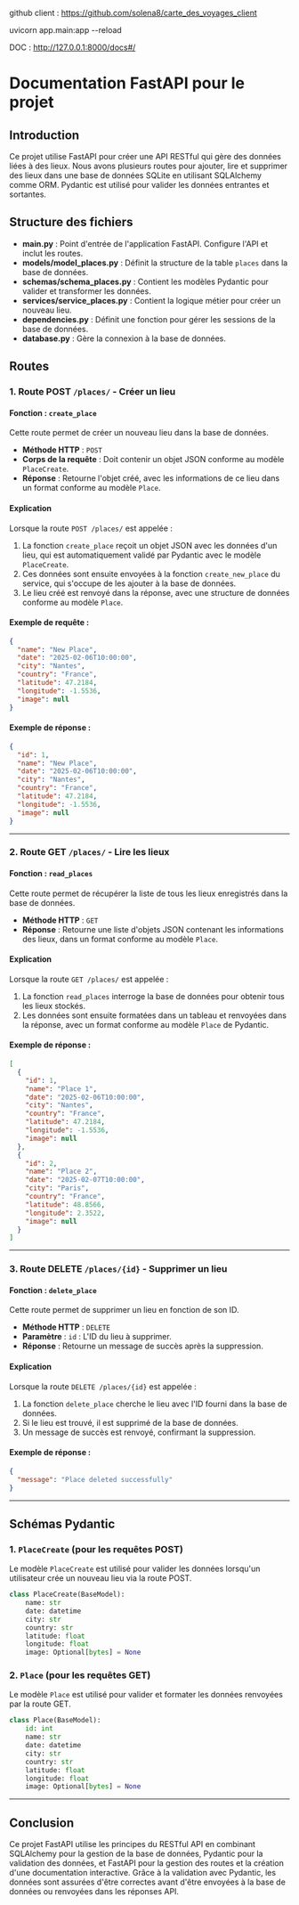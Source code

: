 github client : https://github.com/solena8/carte_des_voyages_client

uvicorn app.main:app --reload

DOC : http://127.0.0.1:8000/docs#/


# Documentation FastAPI pour le projet

## Introduction

Ce projet utilise FastAPI pour créer une API RESTful qui gère des données liées à des lieux. Nous avons plusieurs routes pour ajouter, lire et supprimer des lieux dans une base de données SQLite en utilisant SQLAlchemy comme ORM. Pydantic est utilisé pour valider les données entrantes et sortantes.

## Structure des fichiers

- **main.py** : Point d'entrée de l'application FastAPI. Configure l'API et inclut les routes.
- **models/model_places.py** : Définit la structure de la table `places` dans la base de données.
- **schemas/schema_places.py** : Contient les modèles Pydantic pour valider et transformer les données.
- **services/service_places.py** : Contient la logique métier pour créer un nouveau lieu.
- **dependencies.py** : Définit une fonction pour gérer les sessions de la base de données.
- **database.py** : Gère la connexion à la base de données.

## Routes

### 1. Route POST `/places/` - Créer un lieu

#### Fonction : `create_place`

Cette route permet de créer un nouveau lieu dans la base de données.

- **Méthode HTTP** : `POST`
- **Corps de la requête** : Doit contenir un objet JSON conforme au modèle `PlaceCreate`.
- **Réponse** : Retourne l'objet créé, avec les informations de ce lieu dans un format conforme au modèle `Place`.

#### Explication

Lorsque la route `POST /places/` est appelée :
1. La fonction `create_place` reçoit un objet JSON avec les données d'un lieu, qui est automatiquement validé par Pydantic avec le modèle `PlaceCreate`.
2. Ces données sont ensuite envoyées à la fonction `create_new_place` du service, qui s'occupe de les ajouter à la base de données.
3. Le lieu créé est renvoyé dans la réponse, avec une structure de données conforme au modèle `Place`.

#### Exemple de requête :

```json
{
  "name": "New Place",
  "date": "2025-02-06T10:00:00",
  "city": "Nantes",
  "country": "France",
  "latitude": 47.2184,
  "longitude": -1.5536,
  "image": null
}
```

#### Exemple de réponse :

```json
{
  "id": 1,
  "name": "New Place",
  "date": "2025-02-06T10:00:00",
  "city": "Nantes",
  "country": "France",
  "latitude": 47.2184,
  "longitude": -1.5536,
  "image": null
}
```

---

### 2. Route GET `/places/` - Lire les lieux

#### Fonction : `read_places`

Cette route permet de récupérer la liste de tous les lieux enregistrés dans la base de données.

- **Méthode HTTP** : `GET`
- **Réponse** : Retourne une liste d'objets JSON contenant les informations des lieux, dans un format conforme au modèle `Place`.

#### Explication

Lorsque la route `GET /places/` est appelée :
1. La fonction `read_places` interroge la base de données pour obtenir tous les lieux stockés.
2. Les données sont ensuite formatées dans un tableau et renvoyées dans la réponse, avec un format conforme au modèle `Place` de Pydantic.

#### Exemple de réponse :

```json
[
  {
    "id": 1,
    "name": "Place 1",
    "date": "2025-02-06T10:00:00",
    "city": "Nantes",
    "country": "France",
    "latitude": 47.2184,
    "longitude": -1.5536,
    "image": null
  },
  {
    "id": 2,
    "name": "Place 2",
    "date": "2025-02-07T10:00:00",
    "city": "Paris",
    "country": "France",
    "latitude": 48.8566,
    "longitude": 2.3522,
    "image": null
  }
]
```

---

### 3. Route DELETE `/places/{id}` - Supprimer un lieu

#### Fonction : `delete_place`

Cette route permet de supprimer un lieu en fonction de son ID.

- **Méthode HTTP** : `DELETE`
- **Paramètre** : `id` : L'ID du lieu à supprimer.
- **Réponse** : Retourne un message de succès après la suppression.

#### Explication

Lorsque la route `DELETE /places/{id}` est appelée :
1. La fonction `delete_place` cherche le lieu avec l'ID fourni dans la base de données.
2. Si le lieu est trouvé, il est supprimé de la base de données.
3. Un message de succès est renvoyé, confirmant la suppression.

#### Exemple de réponse :

```json
{
  "message": "Place deleted successfully"
}
```

---

## Schémas Pydantic

### 1. `PlaceCreate` (pour les requêtes POST)

Le modèle `PlaceCreate` est utilisé pour valider les données lorsqu'un utilisateur crée un nouveau lieu via la route POST.

```python
class PlaceCreate(BaseModel):
    name: str
    date: datetime
    city: str
    country: str
    latitude: float
    longitude: float
    image: Optional[bytes] = None
```

### 2. `Place` (pour les requêtes GET)

Le modèle `Place` est utilisé pour valider et formater les données renvoyées par la route GET.

```python
class Place(BaseModel):
    id: int
    name: str
    date: datetime
    city: str
    country: str
    latitude: float
    longitude: float
    image: Optional[bytes] = None
```

---

## Conclusion

Ce projet FastAPI utilise les principes du RESTful API en combinant SQLAlchemy pour la gestion de la base de données, Pydantic pour la validation des données, et FastAPI pour la gestion des routes et la création d'une documentation interactive. Grâce à la validation avec Pydantic, les données sont assurées d'être correctes avant d'être envoyées à la base de données ou renvoyées dans les réponses API.
